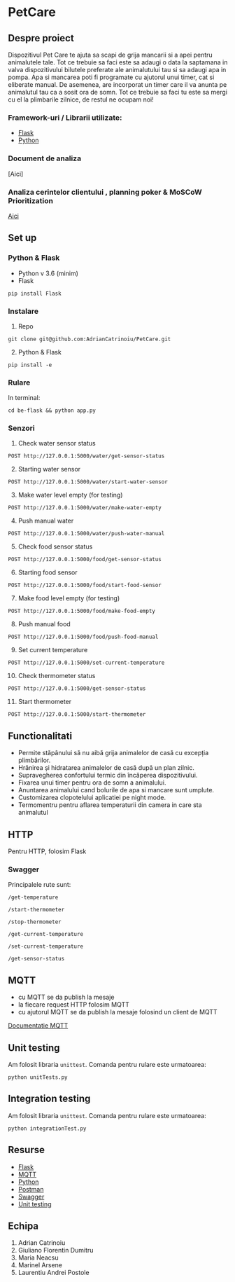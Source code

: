# PetCare

## Despre proiect

Dispozitivul Pet Care te ajuta sa scapi de grija mancarii si a apei pentru animalutele tale. Tot ce trebuie sa faci este sa adaugi o data la saptamana in valva dispozitivului bilutele preferate ale animalutului tau si sa adaugi apa in pompa. Apa si mancarea poti fi programate cu ajutorul unui timer, cat si eliberate manual. De asemenea, are incorporat un timer care il va anunta pe animalutul tau ca a sosit ora de somn. Tot ce trebuie sa faci tu este sa mergi cu el la plimbarile zilnice, de restul ne ocupam noi! 

### Framework-uri / Librarii utilizate:
- [Flask](https://flask.palletsprojects.com/en/2.0.x/)
- [Python](https://www.python.org/)

### Document de analiza

[Aici]

### Analiza cerintelor clientului , planning poker & MoSCoW Prioritization

[Aici](https://github.com/AdrianCatrinoiu/PetCare/blob/main/Analiza%20cerintelor%20clientului.docx)


## Set up

### Python & Flask

- Python v 3.6 (minim)
- Flask
 ```
 pip install Flask
 ```
 
 ### Instalare
 1. Repo
 ```
 git clone git@github.com:AdrianCatrinoiu/PetCare.git
 ```
 
 2. Python & Flask
 ```
 pip install -e
 ```
 
 ### Rulare
 
 In terminal:
 ```
 cd be-flask && python app.py
 ```
 
 ### Senzori
 
 1. Check water sensor status
 ```
 POST http://127.0.0.1:5000/water/get-sensor-status
 ```
 2. Starting water sensor
 ```
 POST http://127.0.0.1:5000/water/start-water-sensor
 ```
 3. Make water level empty (for testing)
 ```
 POST http://127.0.0.1:5000/water/make-water-empty
 ```
 4. Push manual water
 ```
 POST http://127.0.0.1:5000/water/push-water-manual
 ```
 5. Check food sensor status
 ```
 POST http://127.0.0.1:5000/food/get-sensor-status
 ```
 6. Starting food sensor
 ```
 POST http://127.0.0.1:5000/food/start-food-sensor
 ```
 7. Make food level empty (for testing)
 ```
 POST http://127.0.0.1:5000/food/make-food-empty
 ```
 8. Push manual food
 ```
 POST http://127.0.0.1:5000/food/push-food-manual
 ```
 9. Set current temperature
 ```
 POST http://127.0.0.1:5000/set-current-temperature
 ```
 10. Check thermometer status
 ```
 POST http://127.0.0.1:5000/get-sensor-status
 ```
 11. Start thermometer
 ```
 POST http://127.0.0.1:5000/start-thermometer
 ```
 
 ## Functionalitati
 
-	Permite stăpânului să nu aibă grija animalelor de casă cu excepția plimbărilor.
-	Hrănirea și hidratarea animalelor de casă după un plan zilnic.
-	Supravegherea confortului termic din încăperea dispozitivului.
-	Fixarea unui timer pentru ora de somn a animalului.
-	Anuntarea animalului cand bolurile de apa si mancare sunt umplute.
-	Customizarea clopotelului aplicatiei pe night mode.
- Termomentru pentru aflarea temperaturii din camera in care sta animalutul

## HTTP
Pentru HTTP, folosim Flask

### Swagger
Principalele rute sunt:
```
/get-temperature
```
```
/start-thermometer
```
```
/stop-thermometer
```
```
/get-current-temperature
```
```
/set-current-temperature
```
```
/get-sensor-status
```

## MQTT

- cu MQTT se da publish la mesaje
- la fiecare request HTTP folosim MQTT
- cu ajutorul MQTT se da publish la mesaje folosind un client de MQTT

[Documentatie MQTT](https://www.emqx.com/en/blog/how-to-use-mqtt-in-python)

## Unit testing

Am folosit libraria ```unittest```. Comanda pentru rulare este urmatoarea:
```
python unitTests.py
```


## Integration testing

Am folosit libraria ```unittest```. Comanda pentru rulare este urmatoarea:
```
python integrationTest.py
```

## Resurse

- [Flask](https://flask.palletsprojects.com/en/2.0.x/)
- [MQTT](https://www.emqx.com/en/blog/how-to-use-mqtt-in-python)
- [Python](https://www.python.org/)
- [Postman](https://www.postman.com/)
- [Swagger](https://swagger.io/)
- [Unit testing](https://docs.python.org/3/library/unittest.html)

## Echipa

1. Adrian Catrinoiu
2. Giuliano Florentin Dumitru
3. Maria Neacsu
4. Marinel Arsene
5. Laurentiu Andrei Postole


 
 



